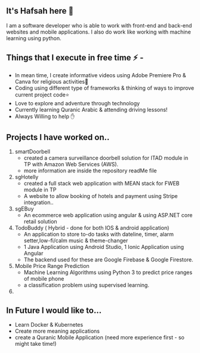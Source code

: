## It's Hafsah  here 👋
I am a software developer who is able to work with front-end and back-end websites and mobile applications. I also do work like working with machine learning using python.

## Things that I execute in free time ⚡ - 
  - In mean time, I create informative videos using Adobe Premiere Pro & Canva for religious activities🌱
  - Coding using different type of frameworks & thinking of ways to improve current project code⭐️
  - Love to explore and adventure through technology 
  - Currently learning Quranic Arabic & attending driving lessons!
  - Always Willing to help ✋ 

##  Projects I have worked on..
1. smartDoorbell 
    - created a camera surveillance doorbell solution for ITAD module in TP with Amazon Web Services (AWS).
    - more information are inside the repository readMe file
2. sgHotelly
    - created a full stack web application with MEAN stack for FWEB module in TP
    - A website to allow booking of hotels and payment using Stripe integration..
3. sgEBuy
    - An ecommerce web application using angular & using ASP.NET core retail solution
4. TodoBuddy ( Hybrid - done for both  IOS & android application) 
    - An application to store to-do tasks with dateline, timer, alarm setter,low-fi/calm music & theme-changer
    - 1 Java Application using Android Studio, 1 Ionic Application using Angular 
    - The backend used for these are Google Firebase & Google Firestore.
5.  Mobile Price Range Prediction 
    - Machine Learning Algorithms using Python 3 to predict price ranges of mobile phone 
    - a classification problem using supervised learning.
6.
## In Future I would like to...
- Learn Docker & Kubernetes
- Create more meaning applications 
- create a Quranic Mobile Application (need more experience first - so might take time!)



 
